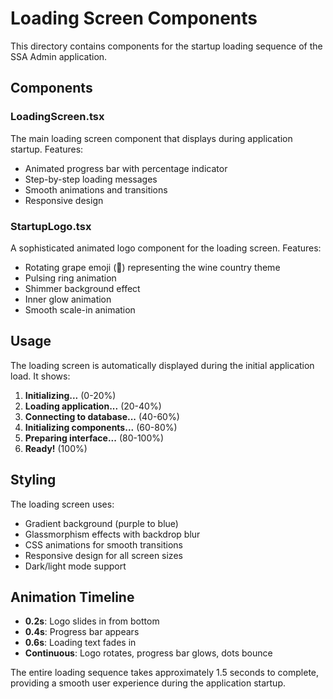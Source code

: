 # Loading Screen Components

This directory contains components for the startup loading sequence of the SSA Admin application.

## Components

### LoadingScreen.tsx
The main loading screen component that displays during application startup. Features:
- Animated progress bar with percentage indicator
- Step-by-step loading messages
- Smooth animations and transitions
- Responsive design

### StartupLogo.tsx
A sophisticated animated logo component for the loading screen. Features:
- Rotating grape emoji (🍇) representing the wine country theme
- Pulsing ring animation
- Shimmer background effect
- Inner glow animation
- Smooth scale-in animation

## Usage

The loading screen is automatically displayed during the initial application load. It shows:
1. **Initializing...** (0-20%)
2. **Loading application...** (20-40%)
3. **Connecting to database...** (40-60%)
4. **Initializing components...** (60-80%)
5. **Preparing interface...** (80-100%)
6. **Ready!** (100%)

## Styling

The loading screen uses:
- Gradient background (purple to blue)
- Glassmorphism effects with backdrop blur
- CSS animations for smooth transitions
- Responsive design for all screen sizes
- Dark/light mode support

## Animation Timeline

- **0.2s**: Logo slides in from bottom
- **0.4s**: Progress bar appears
- **0.6s**: Loading text fades in
- **Continuous**: Logo rotates, progress bar glows, dots bounce

The entire loading sequence takes approximately 1.5 seconds to complete, providing a smooth user experience during the application startup.
